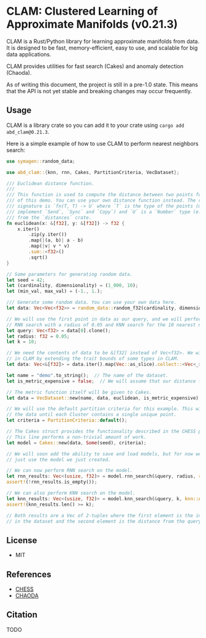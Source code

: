 # CLAM: Clustered Learning of Approximate Manifolds (v0.21.3)

CLAM is a Rust/Python library for learning approximate manifolds from data.
It is designed to be fast, memory-efficient, easy to use, and scalable for big data applications.

CLAM provides utilities for fast search (Cakes) and anomaly detection (Chaoda).

As of writing this document, the project is still in a pre-1.0 state.
This means that the API is not yet stable and breaking changes may occur frequently.

## Usage

CLAM is a library crate so you can add it to your crate using `cargo add abd_clam@0.21.3`.

Here is a simple example of how to use CLAM to perform nearest neighbors search:

```rust
use symagen::random_data;

use abd_clam::{knn, rnn, Cakes, PartitionCriteria, VecDataset};

/// Euclidean distance function.
///
/// This function is used to compute the distance between two points for the purposes
/// of this demo. You can use your own distance function instead. The required
/// signature is `fn(T, T) -> U` where `T` is the type of the points (must
/// implement `Send`, `Sync` and `Copy`) and `U` is a `Number` type (e.g. `f32`)
/// from the `distances` crate.
fn euclidean(x: &[f32], y: &[f32]) -> f32 {
    x.iter()
        .zip(y.iter())
        .map(|(a, b)| a - b)
        .map(|v| v * v)
        .sum::<f32>()
        .sqrt()
}

// Some parameters for generating random data.
let seed = 42;
let (cardinality, dimensionality) = (1_000, 10);
let (min_val, max_val) = (-1., 1.);

/// Generate some random data. You can use your own data here.
let data: Vec<Vec<f32>> = random_data::random_f32(cardinality, dimensionality, min_val, max_val, seed);

// We will use the first point in data as our query, and we will perform
// RNN search with a radius of 0.05 and KNN search for the 10 nearest neighbors.
let query: Vec<f32> = data[0].clone();
let radius: f32 = 0.05;
let k = 10;

// We need the contents of data to be &[f32] instead of Vec<f32>. We will rectify this
// in CLAM by extending the trait bounds of some types in CLAM.
let data: Vec<&[f32]> = data.iter().map(Vec::as_slice).collect::<Vec<_>>();

let name = "demo".to_string();  // The name of the dataset.
let is_metric_expensive = false;  // We will assume that our distance function is cheap to compute.

// The metric function itself will be given to Cakes.
let data = VecDataset::new(name, data, euclidean, is_metric_expensive);

// We will use the default partition criteria for this example. This will partition
// the data until each Cluster contains a single unique point.
let criteria = PartitionCriteria::default();

// The Cakes struct provides the functionality described in the CHESS paper.
// This line performs a non-trivial amount of work.
let model = Cakes::new(data, Some(seed), criteria);

// We will soon add the ability to save and load models, but for now we will
// just use the model we just created.

// We can now perform RNN search on the model.
let rnn_results: Vec<(usize, f32)> = model.rnn_search(&query, radius, rnn::Algorithm::Clustered);
assert!(!rnn_results.is_empty());

// We can also perform KNN search on the model.
let knn_results: Vec<(usize, f32)> = model.knn_search(&query, k, knn::Algorithm::RepeatedRnn);
assert!(knn_results.len() >= k);

// Both results are a Vec of 2-tuples where the first element is the index of the point
// in the dataset and the second element is the distance from the query point.
```

<!-- TODO: Provide snippets for using Chaoda -->

## License

- MIT

## References

- [CHESS](https://arxiv.org/abs/1908.08551)
- [CHAODA](https://arxiv.org/abs/2103.11774)

## Citation

TODO
